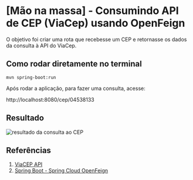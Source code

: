 
# [Mão na massa] - Consumindo API de CEP (ViaCep) usando OpenFeign

O objetivo foi criar uma rota que recebesse um CEP e retornasse os dados da consulta à API do ViaCep.

## Como rodar diretamente no terminal

```
mvn spring-boot:run
```
Após rodar a aplicação, para fazer uma consulta, acesse:

http://localhost:8080/cep/04538133

## Resultado

![resultado da consulta ao CEP](https://user-images.githubusercontent.com/17866411/143645964-b1502f10-9d7c-4f1c-a754-43c142f13efa.png)


## Referências

1. [ViaCEP API](https://viacep.com.br/)
2. [Spring Boot - Spring Cloud OpenFeign](https://youtu.be/MA0HQnmPriI)